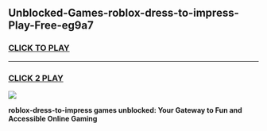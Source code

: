
## Unblocked-Games-roblox-dress-to-impress-Play-Free-eg9a7
<h3>
<a href="https://premium76.site?title=roblox-dress-to-impress&ref=10A">CLICK TO PLAY</a></h3>
<hr>

<h3>
<a href="https://premium76.site?title=roblox-dress-to-impress&ref=10A">CLICK 2 PLAY</a>
  
</h3>

<a href="https://premium76.site?title=roblox-dress-to-impress&ref=10A"><img src="https://clearcache.store/games.png"></a>


**roblox-dress-to-impress games unblocked: Your Gateway to Fun and Accessible Online Gaming**

